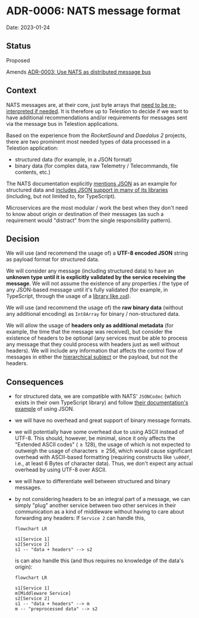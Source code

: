 # ADR-0006: NATS message format

Date: 2023-01-24

## Status

Proposed

Amends [ADR-0003: Use NATS as distributed message bus](0003-use-nats-as-distributed-message-bus.md)

## Context
<!-- The issue that is motivating this decision and any context that influences or constrains the decision. -->

NATS messages are, at their core, just byte arrays that [need to be re-interpreted if needed](https://docs.nats.io/using-nats/developer/receiving/structure). It is therefore up to Telestion to decide if we want to have additional recommendations and/or requirements for messages sent via the message bus in Telestion applications.

Based on the experience from the *RocketSound* and *Daedalus 2* projects, there are two prominent most needed types of data processed in a Telestion application:

- structured data (for example, in a JSON format)
- binary data (for complex data, raw Telemetry / Telecommands, file contents, etc.)

The NATS documentation explicitly [mentions JSON](https://docs.nats.io/using-nats/developer/receiving/structure) as an example for structured data and [includes JSON support in many of its libraries](https://github.com/nats-io/nats.deno/blob/cefcd4cee9108708fbaed9a0cf7860fdfdc1f0d3/nats-base-client/codec.ts#L56) (including, but not limited to, for TypeScript).

Microservices are the most modular / work the best when they don't need to know about origin or destination of their messages (as such a requirement would "distract" from the single responsibility pattern).

## Decision
<!-- The change that we're proposing or have agreed to implement. -->

We will use (and recommend the usage of) a **UTF-8 encoded JSON** string as payload format for structured data.

We will consider any message (including structured data) to have an **unknown type until it is explicitly validated by the service receiving the message**. We will not assume the existence of any properties / the type of any JSON-based message until it's fully validated (for example, in TypeScript, through the usage of a [library like `zod`](https://github.com/colinhacks/zod)).

We will use (and recommend the usage of) the **raw binary data** (without any additional encoding) as `Int8Array` for binary / non-structured data.

We will allow the usage of **headers only as additional metadata** (for example, the time that the message was received), but consider the existence of headers to be optional (any services must be able to process any message that they could process with headers just as well without headers). We will include any information that affects the control flow of messages in either the [hierarchical subject](https://docs.nats.io/nats-concepts/subjects#subject-hierarchies) or the payload, but not the headers.

## Consequences
<!-- What becomes easier, or more difficult to do and any risks introduced by the change that will need to be mitigated? -->

- for structured data, we are compatible with NATS' `JSONCodec` (which exists in their own TypeScript library) and follow [their documentation's example](https://docs.nats.io/using-nats/developer/receiving/structure) of using JSON.

- we will have no overhead and great support of binary message formats.

- we will potentially have some overhead due to using ASCII instead of UTF-8. This should, however, be minimal, since it only affects the "Extended ASCII codes" ($\geq 128$), the usage of which is not expected to outweigh the usage of characters $\geq 256$, which would cause significant overhead with ASCII-based formatting (requiring constructs like `\u00df`, i.e., at least 6 Bytes of character data). Thus, we don't expect any actual overhead by using UTF-8 over ASCII.

- we will have to differentiate well between structured and binary messages.

- by not considering headers to be an integral part of a message, we can simply "plug" another service between two other services in their communication as a kind of middleware without having to care about forwarding any headers:
  If `Service 2` can handle this,

  ```mermaid
  flowchart LR
  
  s1[Service 1]
  s2[Service 2]
  s1 -- "data + headers" --> s2
  ```

  is can also handle this (and thus requires no knowledge of the data's origin):

  ```mermaid
  flowchart LR
  
  s1[Service 1]
  m[Middleware Service]
  s2[Service 2]
  s1 -- "data + headers" --> m
  m -- "preprocessed data" --> s2
  ```

  
